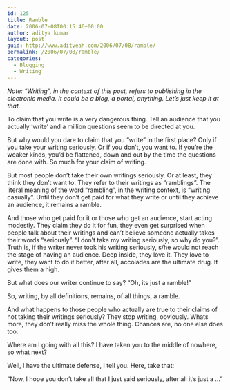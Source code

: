 ```yaml
---
id: 125
title: Ramble
date: 2006-07-08T00:15:46+00:00
author: aditya kumar
layout: post
guid: http://www.adityeah.com/2006/07/08/ramble/
permalink: /2006/07/08/ramble/
categories:
  - Blogging
  - Writing
---
```

_Note: &#8220;Writing&#8221;, in the context of this post, refers to publishing in the electronic media. It could be a blog, a portal, anything. Let&#8217;s just keep it at that._

To claim that you write is a very dangerous thing. Tell an audience that you actually &#8216;write&#8217; and a million questions seem to be directed at you.

But why would you dare to claim that you &#8220;write&#8221; in the first place? Only if you take your writing seriously. Or if you don&#8217;t, you want to. If you&#8217;re the weaker kinds, you&#8217;d be flattened, down and out by the time the questions are done with. So much for your claim of writing.

But most people don&#8217;t take their own writings seriously. Or at least, they think they don&#8217;t want to. They refer to their writings as &#8220;ramblings&#8221;. The literal meaning of the word &#8220;rambling&#8221;, in the writing context, is &#8220;writing casually&#8221;. Until they don&#8217;t get paid for what they write or until they achieve an audience, it remains a ramble.

And those who get paid for it or those who get an audience, start acting modestly. They claim they do it for fun, they even get surprised when people talk about their writings and can&#8217;t believe someone actually takes their words &#8220;seriously&#8221;. &#8220;I don&#8217;t take my writing seriously, so why do you?&#8221;. Truth is, if the writer never took his writing seriously, s/he would not reach the stage of having an audience. Deep inside, they love it. They love to write, they want to do it better, after all, accolades are the ultimate drug. It gives them a high. 

But what does our writer continue to say? &#8220;Oh, its just a ramble!&#8221; 

So, writing, by all definitions, remains, of all things, a ramble.

And what happens to those people who actually are true to their claims of not taking their writings seriously? They stop writing, obviously. Whats more, they don&#8217;t really miss the whole thing. Chances are, no one else does too.

Where am I going with all this? I have taken you to the middle of nowhere, so what next?

Well, I have the ultimate defense, I tell you. Here, take that:

&#8220;Now, I hope you don&#8217;t take all that I just said seriously, after all it&#8217;s just a &#8230;&#8221;